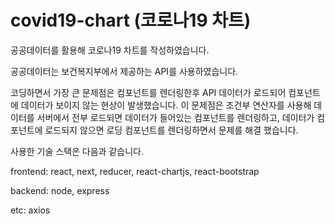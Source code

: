 # covid19-chart (코로나19 차트)
공공데이터를 활용해 코로나19 차트를 작성하였습니다.

공공데이터는 보건복지부에서 제공하는 API를 사용하였습니다.

코딩하면서 가장 큰 문제점은 컴포넌트를 렌더링한후 API 데이터가 로드되어 컴포넌트에 데이터가 보이지 않는 현상이 발생했습니다. 
이 문제점은 조건부 연산자를 사용해 데이터를 서버에서 전부 로드되면 데이터가 들어있는 컴포넌트를 렌더링하고, 데이터가 컴포넌트에 로드되지 않으면 로딩 컴포넌트를 
렌더링하면서 문제를 해결 했습니다.

사용한 기술 스택은 다음과 같습니다.

frontend: react, next, reducer, react-chartjs, react-bootstrap

backend: node, express

etc: axios
